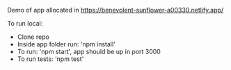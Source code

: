 Demo of app allocated in https://benevolent-sunflower-a00330.netlify.app/

To run local:

- Clone repo
- Inside app folder run: 'npm install'
- To run: 'npm start', app should be up in port 3000
- To run tests: 'npm test'
